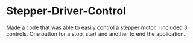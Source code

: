 # Stepper-Driver-Control
Made a code that was able to easily control a stepper motor.
I included 3 controls. One button for a stop, start and another to end the application.

